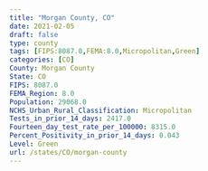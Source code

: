 ```yaml
---
title: "Morgan County, CO"
date: 2021-02-05
draft: false
type: county
tags: [FIPS:8087.0,FEMA:8.0,Micropolitan,Green]
categories: [CO]
County: Morgan County
State: CO
FIPS: 8087.0
FEMA_Region: 8.0
Population: 29068.0
NCHS_Urban_Rural_Classification: Micropolitan
Tests_in_prior_14_days: 2417.0
Fourteen_day_test_rate_per_100000: 8315.0
Percent_Positivity_in_prior_14_days: 0.043
Level: Green
url: /states/CO/morgan-county
---
```



